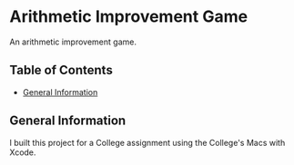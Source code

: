 # Arithmetic Improvement Game

An arithmetic improvement game.

## Table of Contents

<!--toc:start-->

- [General Information](#general-information)
<!--toc:end-->

## General Information

I built this project for a College assignment using the College's Macs with Xcode.
